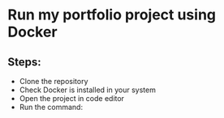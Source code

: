 # Run my portfolio project using Docker 

## Steps:
- Clone the repository 
- Check Docker is installed in your system
- Open the project in code editor
- Run the command:

